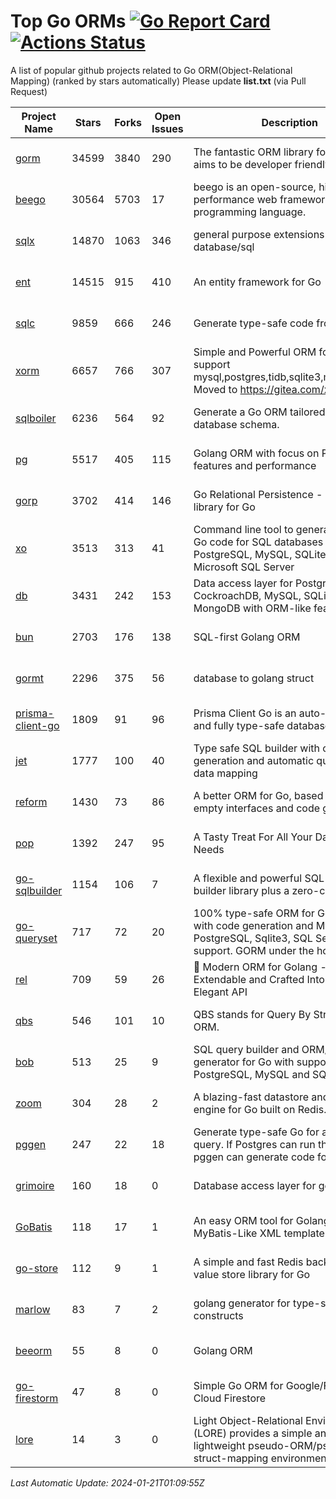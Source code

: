 # Top Go ORMs [![Go Report Card](https://goreportcard.com/badge/github.com/d-tsuji/awesome-go-orms)](https://goreportcard.com/report/github.com/d-tsuji/awesome-go-orms) [![Actions Status](https://github.com/d-tsuji/awesome-go-orms/workflows/CI/badge.svg)](https://github.com/d-tsuji/awesome-go-orms/actions)
A list of popular github projects related to Go ORM(Object-Relational Mapping) (ranked by stars automatically)
Please update **list.txt** (via Pull Request)

| Project Name | Stars | Forks | Open Issues | Description | Last Update |
| ------------ | ----- | ----- | ----------- | ----------- | ----------- |
| [gorm](https://github.com/go-gorm/gorm) | 34599 | 3840 | 290 | The fantastic ORM library for Golang, aims to be developer friendly | 2024-01-20 23:57:05 |
| [beego](https://github.com/beego/beego) | 30564 | 5703 | 17 | beego is an open-source, high-performance web framework for the Go programming language. | 2024-01-20 18:03:31 |
| [sqlx](https://github.com/jmoiron/sqlx) | 14870 | 1063 | 346 | general purpose extensions to golang's database/sql | 2024-01-20 22:31:45 |
| [ent](https://github.com/ent/ent) | 14515 | 915 | 410 | An entity framework for Go | 2024-01-20 19:16:08 |
| [sqlc](https://github.com/sqlc-dev/sqlc) | 9859 | 666 | 246 | Generate type-safe code from SQL | 2024-01-21 00:56:05 |
| [xorm](https://github.com/go-xorm/xorm) | 6657 | 766 | 307 | Simple and Powerful ORM for Go, support mysql,postgres,tidb,sqlite3,mssql,oracle, Moved to https://gitea.com/xorm/xorm | 2024-01-18 02:42:33 |
| [sqlboiler](https://github.com/volatiletech/sqlboiler) | 6236 | 564 | 92 | Generate a Go ORM tailored to your database schema. | 2024-01-20 13:40:53 |
| [pg](https://github.com/go-pg/pg) | 5517 | 405 | 115 | Golang ORM with focus on PostgreSQL features and performance | 2024-01-20 03:20:01 |
| [gorp](https://github.com/go-gorp/gorp) | 3702 | 414 | 146 | Go Relational Persistence - an ORM-ish library for Go | 2024-01-17 18:04:37 |
| [xo](https://github.com/xo/xo) | 3513 | 313 | 41 | Command line tool to generate idiomatic Go code for SQL databases supporting PostgreSQL, MySQL, SQLite, Oracle, and Microsoft SQL Server | 2024-01-20 14:23:12 |
| [db](https://github.com/upper/db) | 3431 | 242 | 153 | Data access layer for PostgreSQL, CockroachDB, MySQL, SQLite and MongoDB with ORM-like features. | 2024-01-19 07:21:21 |
| [bun](https://github.com/uptrace/bun) | 2703 | 176 | 138 | SQL-first Golang ORM | 2024-01-20 14:40:21 |
| [gormt](https://github.com/xxjwxc/gormt) | 2296 | 375 | 56 | database to golang struct | 2024-01-18 23:53:43 |
| [prisma-client-go](https://github.com/steebchen/prisma-client-go) | 1809 | 91 | 96 | Prisma Client Go is an auto-generated and fully type-safe database client | 2024-01-20 10:02:34 |
| [jet](https://github.com/go-jet/jet) | 1777 | 100 | 40 | Type safe SQL builder with code generation and automatic query result data mapping | 2024-01-21 01:00:15 |
| [reform](https://github.com/go-reform/reform) | 1430 | 73 | 86 | A better ORM for Go, based on non-empty interfaces and code generation. | 2024-01-16 15:28:35 |
| [pop](https://github.com/gobuffalo/pop) | 1392 | 247 | 95 | A Tasty Treat For All Your Database Needs | 2024-01-18 23:49:33 |
| [go-sqlbuilder](https://github.com/huandu/go-sqlbuilder) | 1154 | 106 | 7 | A flexible and powerful SQL string builder library plus a zero-config ORM. | 2024-01-18 20:12:40 |
| [go-queryset](https://github.com/jirfag/go-queryset) | 717 | 72 | 20 | 100% type-safe ORM for Go (Golang) with code generation and MySQL, PostgreSQL, Sqlite3, SQL Server support. GORM under the hood. | 2024-01-10 01:31:59 |
| [rel](https://github.com/go-rel/rel) | 709 | 59 | 26 | :gem: Modern ORM for Golang - Testable, Extendable and Crafted Into a Clean and Elegant API | 2024-01-20 14:25:38 |
| [qbs](https://github.com/coocood/qbs) | 546 | 101 | 10 | QBS stands for Query By Struct. A Go ORM. | 2023-10-28 10:53:34 |
| [bob](https://github.com/stephenafamo/bob) | 513 | 25 | 9 | SQL query builder and ORM/Factory generator for Go with support for PostgreSQL, MySQL and SQLite | 2024-01-19 15:21:34 |
| [zoom](https://github.com/albrow/zoom) | 304 | 28 | 2 | A blazing-fast datastore and querying engine for Go built on Redis. | 2024-01-04 19:38:09 |
| [pggen](https://github.com/jschaf/pggen) | 247 | 22 | 18 | Generate type-safe Go for any Postgres query. If Postgres can run the query, pggen can generate code for it. | 2024-01-17 12:32:25 |
| [grimoire](https://github.com/Fs02/grimoire) | 160 | 18 | 0 | Database access layer for golang | 2023-09-25 03:44:37 |
| [GoBatis](https://github.com/mei-rune/GoBatis) | 118 | 17 | 1 | An easy ORM tool for Golang, support MyBatis-Like XML template SQL | 2023-12-12 08:07:15 |
| [go-store](https://github.com/gosuri/go-store) | 112 | 9 | 1 | A simple and fast Redis backed key-value store library for Go | 2023-09-25 03:42:25 |
| [marlow](https://github.com/dadleyy/marlow) | 83 | 7 | 2 | golang generator for type-safe sql api constructs | 2023-01-28 13:13:25 |
| [beeorm](https://github.com/latolukasz/beeorm) | 55 | 8 | 0 | Golang ORM | 2024-01-09 19:00:44 |
| [go-firestorm](https://github.com/jschoedt/go-firestorm) | 47 | 8 | 0 | Simple Go ORM for Google/Firebase Cloud Firestore | 2023-09-25 03:41:53 |
| [lore](https://github.com/abrahambotros/lore) | 14 | 3 | 0 | Light Object-Relational Environment (LORE) provides a simple and lightweight pseudo-ORM/pseudo-struct-mapping environment for Go | 2023-09-25 08:03:17 |

*Last Automatic Update: 2024-01-21T01:09:55Z*